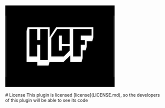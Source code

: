 <p light="center">
   <img src="resources/images/icon.png"/>
</p>
# License
This plugin is licensed [license](LICENSE.md), so the developers of this plugin will be able to see its code